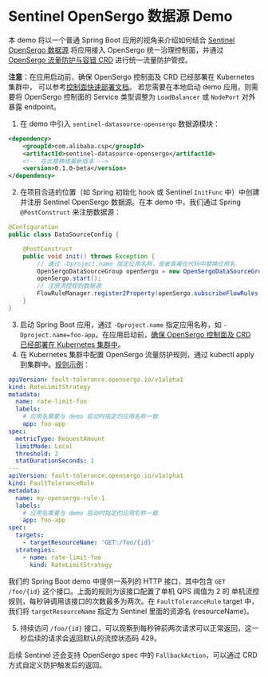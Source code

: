 # Sentinel OpenSergo 数据源 Demo

本 demo 将以一个普通 Spring Boot 应用的视角来介绍如何结合 [Sentinel OpenSergo 数据源](https://sentinelguard.io/zh-cn/docs/opensergo-data-source.html)
将应用接入 OpenSergo 统一治理控制面，并通过 [OpenSergo 流量防护与容错 CRD](https://github.com/opensergo/opensergo-specification/blob/main/specification/zh-Hans/fault-tolerance.md) 进行统一流量防护管控。

**注意**：在应用启动前，确保 OpenSergo 控制面及 CRD 已经部署在 Kubernetes 集群中，
可以参考[控制面快速部署文档](https://opensergo.io/zh-cn/docs/quick-start/opensergo-control-plane/)。
若您需要在本地启动 demo 应用，则需要将 OpenSergo 控制面的 Service 类型调整为 `LoadBalancer` 或 `NodePort` 对外暴露 endpoint。

1. 在 demo 中引入 `sentinel-datasource-opensergo` 数据源模块：

```xml
<dependency>
    <groupId>com.alibaba.csp</groupId>
    <artifactId>sentinel-datasource-opensergo</artifactId>
    <!-- 在此替换成最新版本 -->
    <version>0.1.0-beta</version>
</dependency>
```

2. 在项目合适的位置（如 Spring 初始化 hook 或 Sentinel `InitFunc` 中）中创建并注册 Sentinel OpenSergo 数据源。在本 demo 中，我们通过 Spring `@PostConstruct` 来注册数据源：

```java
@Configuration
public class DataSourceConfig {

    @PostConstruct
    public void init() throws Exception {
        // 通过 -Dproject.name 指定应用名称，或者直接在代码中替换应用名
        OpenSergoDataSourceGroup openSergo = new OpenSergoDataSourceGroup("localhost", 10246, "default", AppNameUtil.getAppName());
        openSergo.start();
        // 注册流控规则数据源
        FlowRuleManager.register2Property(openSergo.subscribeFlowRules());
    }
}
```

3. 启动 Spring Boot 应用，通过 `-Dproject.name` 指定应用名称，如 `-Dproject.name=foo-app`。在应用启动前，[确保 OpenSergo 控制面及 CRD 已经部署在 Kubernetes 集群中](https://opensergo.io/zh-cn/docs/quick-start/opensergo-control-plane/)。
4. 在 Kubernetes 集群中配置 OpenSergo 流量防护规则，通过 kubectl apply 到集群中。[规则示例](src/main/resources/opensergo_cr_sample.yml)：

```yaml
apiVersion: fault-tolerance.opensergo.io/v1alpha1
kind: RateLimitStrategy
metadata:
  name: rate-limit-foo
  labels:
    # 应用名需要与 demo 启动时指定的应用名称一致
    app: foo-app
spec:
  metricType: RequestAmount
  limitMode: Local
  threshold: 2
  statDurationSeconds: 1
---
apiVersion: fault-tolerance.opensergo.io/v1alpha1
kind: FaultToleranceRule
metadata:
  name: my-opensergo-rule-1
  labels:
    # 应用名需要与 demo 启动时指定的应用名称一致
    app: foo-app
spec:
  targets:
    - targetResourceName: 'GET:/foo/{id}'
  strategies:
    - name: rate-limit-foo
      kind: RateLimitStrategy
```

我们的 Spring Boot demo 中提供一系列的 HTTP 接口，其中包含 `GET /foo/{id}` 这个接口。上面的规则为该接口配置了单机 QPS 阈值为 2 的
单机流控规则，每秒钟调用该接口的次数最多为两次。在 `FaultToleranceRule` target 中，我们将 `targetResourceName` 指定为
Sentinel 里面的资源名 (resourceName)。

5. 持续访问 `/foo/{id}` 接口，可以观察到每秒钟前两次请求可以正常返回，这一秒后续的请求会返回默认的流控状态码 429。

后续 Sentinel 还会支持 OpenSergo spec 中的 `FallbackAction`，可以通过 CRD 方式自定义防护触发后的返回。

